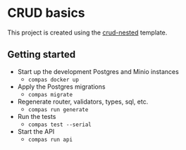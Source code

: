 # CRUD basics

This project is created using the
[crud-nested](https://github.com/compasjs/compas/tree/main/examples/crud-nested) template.

## Getting started

- Start up the development Postgres and Minio instances
  - `compas docker up`
- Apply the Postgres migrations
  - `compas migrate`
- Regenerate router, validators, types, sql, etc.
  - `compas run generate`
- Run the tests
  - `compas test --serial`
- Start the API
  - `compas run api`
